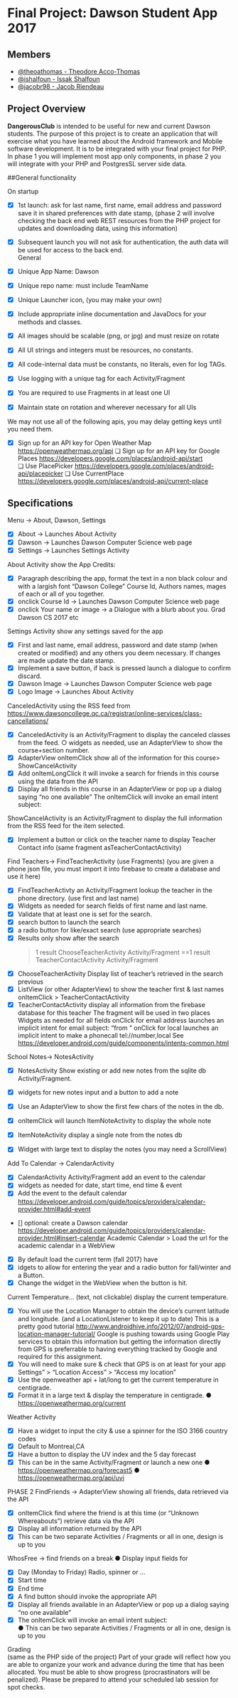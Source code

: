 # Final Project: Dawson Student App 2017

## Members
* [@theoathomas - Theodore Acco-Thomas](https://github.com/theoathomas)
* [@ishalfoun - Issak Shalfoun](https://github.com/ishalfoun)
* [@jacobr98 - Jacob Riendeau](https://github.com/jacobr98)

## Project Overview

**DangerousClub** is intended to be useful for new and current Dawson students. The purpose of this project is to create an application that will exercise what you have learned about the Android framework  and Mobile software development.  It is to be integrated with your final project for PHP. In phase 1 you will implement most app only components, in phase 2 you will integrate with your PHP and PostgresSL server side data.    

##General functionality

On startup
- [X] 1st launch: ask for last name, first name, email address and password  save it in shared preferences with date stamp,  (phase 2 will involve checking the back end web REST resources from the PHP project for updates and downloading data, using this information)
- [X] Subsequent launch you will not ask for authentication, the auth data will be used for access to the back end.  
General
- [X] Unique App Name: Dawson<TeamName>
- [X] Unique repo name: must include TeamName
- [X] Unique Launcher icon, (you may make your own)  
- [X] Include appropriate inline documentation and JavaDocs for your methods and classes.
- [X] All images should be scalable (png, or jpg) and must resize on rotate
- [X] All UI strings and integers must be resources, no constants.
- [X] All code-internal data must be constants, no literals, even for log TAGs.
- [X] Use logging with a unique tag for each Activity/Fragment
- [X] You are required to use Fragments in at least one UI
- [X] Maintain state on rotation and wherever necessary for all UIs


We may not use all of the following apis, you may delay getting keys until you need them.
- [X] Sign up for an API key for Open Weather Map https://openweathermap.org/api
❏	Sign up for an API key for Google Places  https://developers.google.com/places/android-api/start  
❏	Use PlacePicker https://developers.google.com/places/android-api/placepicker
❏	Use CurrentPlace https://developers.google.com/places/android-api/current-place

## Specifications

Menu -> About,  Dawson, Settings 
- [X] About -> Launches About Activity
- [X] Dawson -> Launches Dawson Computer Science web page
- [X] Settings -> Launches Settings Activity 

About Activity show the App Credits:  
- [X] Paragraph describing the app, format the text in a non black colour and with a largish font “Dawson College”  Course Id, 
 Authors names, mages of each or all of you together. 
- [X] onclick Course Id -> Launches Dawson Computer Science web page
- [X] onclick Your name or image -> a Dialogue with a blurb about you.  Grad Dawson CS 2017 etc

Settings Activity show any settings saved for the app
- [X] First and last name, email address, password and date stamp (when created or modified) and any others you deem necessary.  If changes are made update the date stamp. 
- [X] Implement a save button, if back is pressed launch a dialogue to confirm discard.
- [X] Dawson Image -> Launches Dawson Computer Science web page  
- [X] Logo Image -> Launches About Activity  

CanceledActivity using the RSS feed from https://www.dawsoncollege.qc.ca/registrar/online-services/class-cancellations/
- [X] CanceledActivity is an Activity/Fragment to display the canceled classes from the feed.
○	widgets as needed, use an AdapterView to show the course+section number.
- [X] AdapterView onItemClick show all of the information for this course> ShowCancelActivity
- [X] Add onItemLongClick it will invoke a search for friends in this course  using the data from the API
- [X] Display all friends in this course in an AdapterView or pop up a dialog saying “no one available”   The onItemClick will invoke an email intent subject: <appname>  

ShowCancelActivity is an Activity/Fragment to display the full information from the RSS feed for the item selected.  
- [X] Implement a button or click on the teacher name  to display Teacher Contact info (same fragment asTeacherContactActivity)

Find Teachers-> FindTeacherActivity (use Fragments)
(you are given a phone json file, you must import it into firebase to create a database and use it here)
- [X] FindTeacherActivty an Activity/Fragment lookup the teacher in the phone directory.   (use first and last name)
- [X] Widgets as needed for search fields of first name and last name.
- [X] Validate that at least one is set for the search. 
- [X] search button to launch the search
- [X] a radio button for like/exact search (use appropriate searches)
- [X] Results only show after the search 
 	>1 result ChooseTeacherActivity Activity/Fragment
 	==1 result TeacherContactActivity Activity/Fragment
- [X] ChooseTeacherActivity Display list of teacher’s retrieved in the search previous
- [X] ListView (or other AdapterView) to show the teacher first & last names
    onItemClick > TeacherContactActivity
- [X] TeacherContactActivity  display all information from the firebase database for this teacher
 	The fragment will be used in two places 
 	Widgets as needed for all fields
 	onClick for email address launches an implicit intent for email 
	subject:  “from <yourappname>”
 	onClick for local launches an implicit intent to make a phonecall tel://number,local
	See https://developer.android.com/guide/components/intents-common.html
 
School Notes->  NotesActivity  
- [X] NotesActivity  Show existing or add new notes from the sqlite db  Activity/Fragment.  
- [X] widgets for new notes input and a button to add a note
- [X] Use an AdapterView to show the first few chars of the notes in the db.
- [X] onItemClick will launch ItemNoteActivity to display the whole note
- [X] ItemNoteActivity  display a single note from the notes db
- [X] Widget with large text to display the notes (you may need a ScrollView)


Add To Calendar ->  CalendarActivity
- [X] CalendarActivity Activity/Fragment add an event to the calendar
- [X] widgets as needed for date, start time, end time & event
- [X] Add the event to the default calendar https://developer.android.com/guide/topics/providers/calendar-provider.html#add-event
- [] optional: create a Dawson calendar https://developer.android.com/guide/topics/providers/calendar-provider.html#insert-calendar
Academic Calendar >  Load the url for the academic calendar in a WebView
- [X] By default load the current term (fall 2017) have 
- [X] idgets to allow for entering the year and a  radio button for fall/winter and a Button.  
- [X] Change the widget in the WebView  when the button is hit.

Current Temperature... (text, not clickable)  display the current temperature.
- [X] You will use the Location Manager to obtain the device’s current latitude and longitude. (and a LocationListener to keep it up to date) This is a pretty good tutorial  http://www.androidhive.info/2012/07/android-gps-location-manager-tutorial/
	Google is pushing towards using Google Play services to obtain this information but getting the information directly from GPS is preferrable to having everything tracked by Google and required for this assignment.
- [X] You will need to make sure & check that GPS is on at least for your app Settings” > “Location Access” > “Access my location”
- [X] Use the openweather api + lat/long to get the current temperature in centigrade.  
- [X] Format it in a large text & display the temperature in centigrade.
●	https://openweathermap.org/current

Weather Activity
- [X] Have a widget to input the city & use a spinner for the ISO 3166  country codes 
- [X] Default to Montreal,CA
- [X] Have a button to display the UV index and the 5 day forecast 
- [X] This can be in the same Activity/Fragment or launch a new one
●	https://openweathermap.org/forecast5
●	https://openweathermap.org/api/uvi

PHASE 2
FindFriends -> AdapterView showing all friends, data retrieved via the API
- [X] onItemClick find where the friend is at this time (or “Unknown Whereabouts”)  retrieve data via the API 
- [X] Display all information returned by the API
- [X] This can be two separate Activities / Fragments  or all in one, design is up to you 

WhosFree -> find friends on a break 
●	Display input fields for
- [X] Day (Monday to Friday)  Radio, spinner or …
- [X] Start time 
- [X] End time
- [X] A find button should invoke the appropriate API
- [X] Display all friends available in an AdapterView or pop up a dialog saying “no one available”   
- [X] The onItemClick will invoke an email intent subject: <appname>  
●	This can be two separate Activities / Fragments  or all in one, design is up to you 

Grading  
(same as the PHP side of the project)
Part of your grade will reflect how you are able to organize your work and advance during the time that has been allocated. You must be able to show progress (procrastinators will be penalized). Please be prepared to attend your scheduled lab session for spot checks.



